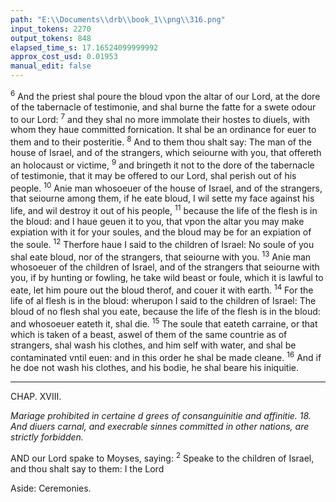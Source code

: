 ```yaml
---
path: "E:\\Documents\\drb\\book_1\\png\\316.png"
input_tokens: 2270
output_tokens: 848
elapsed_time_s: 17.16524099999992
approx_cost_usd: 0.01953
manual_edit: false
---
```

<sup>6</sup> And the priest shal poure the bloud vpon the altar of our Lord, at the dore of the tabernacle of testimonie, and shal burne the fatte for a swete odour to our Lord: <sup>7</sup> and they shal no more immolate their hostes to diuels, with whom they haue committed fornication. It shal be an ordinance for euer to them and to their posteritie. <sup>8</sup> And to them thou shalt say: The man of the house of Israel, and of the strangers, which seiourne with you, that offereth an holocaust or victime, <sup>9</sup> and bringeth it not to the dore of the tabernacle of testimonie, that it may be offered to our Lord, shal perish out of his people. <sup>10</sup> Anie man whosoeuer of the house of Israel, and of the strangers, that seiourne among them, if he eate bloud, I wil sette my face against his life, and wil destroy it out of his people, <sup>11</sup> because the life of the flesh is in the bloud: and I haue geuen it to you, that vpon the altar you may make expiation with it for your soules, and the bloud may be for an expiation of the soule. <sup>12</sup> Therfore haue I said to the children of Israel: No soule of you shal eate bloud, nor of the strangers, that seiourne with you. <sup>13</sup> Anie man whosoeuer of the children of Israel, and of the strangers that seiourne with you, if by hunting or fowling, he take wild beast or foule, which it is lawful to eate, let him poure out the bloud therof, and couer it with earth. <sup>14</sup> For the life of al flesh is in the bloud: wherupon I said to the children of Israel: The bloud of no flesh shal you eate, because the life of the flesh is in the bloud: and whosoeuer eateth it, shal die. <sup>15</sup> The soule that eateth carraine, or that which is taken of a beast, aswel of them of the same countrie as of strangers, shal wash his clothes, and him self with water, and shal be contaminated vntil euen: and in this order he shal be made cleane. <sup>16</sup> And if he doe not wash his clothes, and his bodie, he shal beare his iniquitie.

<hr>

CHAP. XVIII.

*Mariage prohibited in certaine d grees of consanguinitie and affinitie. 18. And diuers carnal, and execrable sinnes committed in other nations, are strictly forbidden.*

AND our Lord spake to Moyses, saying: <sup>2</sup> Speake to the children of Israel, and thou shalt say to them: I the Lord

[^1]: on the Altar, may be sanctified to our Lord before the dore of the tabernacle of testimonie, & they may immolate them pacifique hostes to our Lord.

[^2]: And so Samuel offered sacri fice in an other place. 1. Reg. 7. Elias 3. Reg. 18. and Dauid also being no Priest. 2. Reg. 24. so S Aug. explicateth, this text. q. 56. in Leuit.

Aside: Ceremonies.